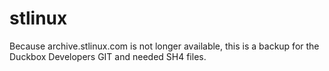# stlinux

Because archive.stlinux.com is not longer available, this is a backup for the Duckbox Developers GIT and needed SH4 files.
